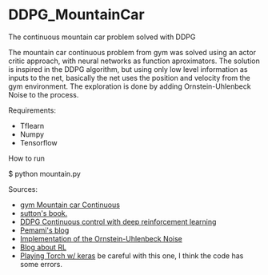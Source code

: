# DDPG_MountainCar
The continuous mountain car problem solved with DDPG

The mountain car continuous problem from gym was solved using an actor critic approach, with neural networks
as function aproximators.
The solution is inspired in the DDPG algorithm, but using only low level information as inputs to the net, basically the net uses the position and velocity from the gym environment.
The exploration is done by adding Ornstein-Uhlenbeck Noise to the process. 

Requirements:

- Tflearn
- Numpy
- Tensorflow

How to run

$ python mountain.py

Sources:

- [gym Mountain car Continuous](https://github.com/openai/gym/wiki/MountainCarContinuous-v0)
- [sutton's book.](http://people.inf.elte.hu/lorincz/Files/RL_2006/SuttonBook.pdf) 
- [DDPG Continuous control with deep reinforcement learning](https://arxiv.org/abs/1509.02971)
- [Pemami's blog](http://pemami4911.github.io/blog/2016/08/21/ddpg-rl.html) 
- [Implementation of the Ornstein-Uhlenbeck Noise](https://github.com/openai/rllab/blob/master/rllab/exploration_strategies/ou_strategy.py)
- [Blog about RL](https://medium.com/emergent-future/simple-reinforcement-learning-with-tensorflow-part-8-asynchronous-actor-critic-agents-a3c-c88f72a5e9f2) 
- [Playing Torch w/ keras](https://yanpanlau.github.io/2016/10/11/Torcs-Keras.html) be careful with this one, I think the code has some errors. 
